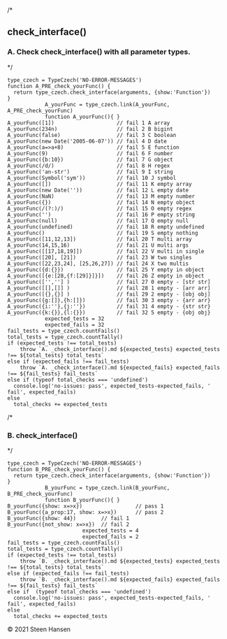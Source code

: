 /*
## check_interface() 


### A. Check check_interface() with all parameter types. 
*/

    type_czech = TypeCzech('NO-ERROR-MESSAGES')
    function A_PRE_check_yourFunc() {
      return type_czech.check_interface(arguments, {show:'Function'})
    }
                A_yourFunc = type_czech.link(A_yourFunc, A_PRE_check_yourFunc) 
                function A_yourFunc(){ }
    A_yourFunc([1])                    // fail 1 A array
    A_yourFunc(234n)                   // fail 2 B bigint
    A_yourFunc(false)                  // fail 3 C boolean
    A_yourFunc(new Date('2005-06-07')) // fail 4 D date
    A_yourFunc(a=>a+8)                 // fail 5 E function
    A_yourFunc(9)                      // fail 6 F number
    A_yourFunc({b:10})                 // fail 7 G object
    A_yourFunc(/d/)                    // fail 8 H regex
    A_yourFunc('an-str')               // fail 9 I string
    A_yourFunc(Symbol('sym'))          // fail 10 J symbol
    A_yourFunc([])                     // fail 11 K empty array
    A_yourFunc(new Date(''))           // fail 12 L empty date
    A_yourFunc(NaN)                    // fail 13 M empty number
    A_yourFunc({})                     // fail 14 N empty object
    A_yourFunc(/(?:)/)                 // fail 15 O empty regex
    A_yourFunc('')                     // fail 16 P empty string
    A_yourFunc(null)                   // fail 17 Q empty null
    A_yourFunc(undefined)              // fail 18 R empty undefined
    A_yourFunc()                       // fail 19 S empty nothing
    A_yourFunc([11,12,13])             // fail 20 T multi array
    A_yourFunc(14,15,16)               // fail 21 U multi args
    A_yourFunc([[17,18,19]])           // fail 22 V multi in single
    A_yourFunc([20], [21])             // fail 23 W two singles
    A_yourFunc([22,23,24], [25,26,27]) // fail 24 X two multis
    A_yourFunc({d:{}})                 // fail 25 Y empty in object
    A_yourFunc([{e:[28,{f:[29]}]}])    // fail 26 Z empty in object
    A_yourFunc(['',''] )               // fail 27 0 empty - [str str]
    A_yourFunc([[],[]] )               // fail 28 1 empty - [arr arr]
    A_yourFunc([{},{}] )               // fail 29 2 empty - [obj obj]
    A_yourFunc({g:[]},{h:[]})          // fail 30 3 empty - {arr arr}
    A_yourFunc({i:''},{j:''})          // fail 31 4 empty - {str str}
    A_yourFunc({k:{}},{l:{}})          // fail 32 5 empty - {obj obj}
                expected_tests = 32
                expected_fails = 32
    fail_tests = type_czech.countFails()
    total_tests = type_czech.countTally()
    if (expected_tests !== total_tests) 
        throw `A. _check_interface().md ${expected_tests} expected_tests !== ${total_tests} total_tests`
    else if (expected_fails !== fail_tests) 
        throw `A. _check_interface().md ${expected_fails} expected_fails !== ${fail_tests} fail_tests`
    else if (typeof total_checks === 'undefined')
      console.log('no-issues: pass', expected_tests-expected_fails, ' fail', expected_fails)
    else
      total_checks += expected_tests



      
/*
### B. check_interface() 
*/

    type_czech = TypeCzech('NO-ERROR-MESSAGES')
    function B_PRE_check_yourFunc() {
      return type_czech.check_interface(arguments, {show:'Function'})
    }
                B_yourFunc = type_czech.link(B_yourFunc, B_PRE_check_yourFunc) 
                function B_yourFunc(){ }
    B_yourFunc({show: x=>x})                 // pass 1
    B_yourFunc({a_prop:17, show: x=>x})      // pass 2 
    B_yourFunc({show: 44})        // fail 1
    B_yourFunc({not_show: x=>x})  // fail 2
                            expected_tests = 4
                            expected_fails = 2
    fail_tests = type_czech.countFails()
    total_tests = type_czech.countTally()
    if (expected_tests !== total_tests) 
        throw `B. _check_interface().md ${expected_tests} expected_tests !== ${total_tests} total_tests`
    else if (expected_fails !== fail_tests) 
        throw `B. _check_interface().md ${expected_fails} expected_fails !== ${fail_tests} fail_tests`
    else if  (typeof total_checks === 'undefined')
      console.log('no-issues: pass', expected_tests-expected_fails, ' fail', expected_fails)
    else
      total_checks += expected_tests


&copy; 2021 Steen Hansen
